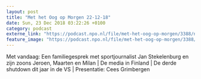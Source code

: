 ```yaml
---
layout: post
title: "Met het Oog op Morgen 22-12-18"
date: Sun, 23 Dec 2018 03:22:26 +0100
category: podcast
externe_link: "https://podcast.npo.nl/file/met-het-oog-op-morgen/3388/nporadio1_met-het-oog-op-morgen_20181223_met-het-oog-op-morgen-22-12-18.mp3"
feature_image: "https://podcast.npo.nl/file/met-het-oog-op-morgen/3388/nporadio1_met-het-oog-op-morgen_20181223_met-het-oog-op-morgen-22-12-18.mp3"
---
```


Met vandaag: Een familiegesprek met sportjournalist Jan Stekelenburg en zijn zoons Jeroen, Maarten en Milan | De media in Finland | De derde shutdown dit jaar in de VS | Presentatie: Cees Grimbergen
